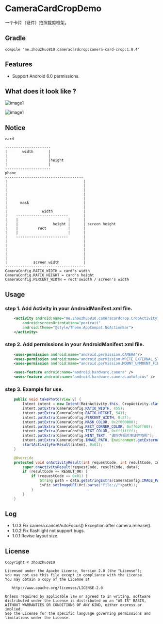 # CameraCardCropDemo
一个卡片（证件）拍照裁剪框架。

## Gradle

```
compile 'me.zhouzhuo810.cameracardcrop:camera-card-crop:1.0.4'
```

## Features

- Support Android 6.0 permissions.

## What does it look like ?

![image1](https://github.com/zhouzhuo810/CameraCardCropDemo/blob/master/cameracrop2.png)

![image1](https://github.com/zhouzhuo810/CameraCardCropDemo/blob/master/cameracrop1.png)


## Notice

```
card

---------------------
|       width       |
|                   |
|                   |height
|                   |
---------------------
phone
------------------------------------
|                                   |
|                                   |
|                                   |
|                                   |
|                                   |
|      mask                         |
|                                   |
|                width              |
|    ------------------------       |
|    |                       |      |
|    |                height |      | screen height
|    |         rect          |      |
|    |                       |      |
|    ------------------------       |
|                                   |
|                                   |
|                                   |
|                                   |
|                                   |
|            screen width           |
-------------------------------------
CameraConfig.RATIO_WIDTH = card's width
CameraConfig.RATIO_HEIGHT = card's height
CameraConfig.PERCENT_WIDTH = rect'swidth / screen's width
```

## Usage

### step 1. Add Activity in your AndroidManifest.xml file.

```xml
    <activity android:name="me.zhouzhuo810.cameracardcrop.CropActivity"
        android:screenOrientation="portrait"
        android:theme="@style/Theme.AppCompat.NoActionBar">
    </activity>
```

### step 2. Add permissions in your AndroidManifest.xml file.

```xml
    <uses-permission android:name="android.permission.CAMERA"/>
    <uses-permission android:name="android.permission.WRITE_EXTERNAL_STORAGE"/>
    <uses-permission android:name="android.permission.MOUNT_UNMOUNT_FILESYSTEMS"/>

    <uses-feature android:name="android.hardware.camera" />
    <uses-feature android:name="android.hardware.camera.autofocus" />
```

### step 3. Example for use.

```java
    public void takePhoto(View v) {
        Intent intent = new Intent(MainActivity.this, CropActivity.class);
        intent.putExtra(CameraConfig.RATIO_WIDTH, 855);
        intent.putExtra(CameraConfig.RATIO_HEIGHT, 541);
        intent.putExtra(CameraConfig.PERCENT_WIDTH, 0.8f);
        intent.putExtra(CameraConfig.MASK_COLOR, 0x2f000000);
        intent.putExtra(CameraConfig.RECT_CORNER_COLOR, 0xff00ff00);
        intent.putExtra(CameraConfig.TEXT_COLOR, 0xffffffff);
        intent.putExtra(CameraConfig.HINT_TEXT, "请将方框对准证件拍照");
        intent.putExtra(CameraConfig.IMAGE_PATH, Environment.getExternalStorageDirectory().getAbsolutePath()+"/CameraCardCrop/"+System.currentTimeMillis()+".jpg");
        startActivityForResult(intent, 0x01);
    }

    @Override
    protected void onActivityResult(int requestCode, int resultCode, Intent data) {
        super.onActivityResult(requestCode, resultCode, data);
        if (resultCode == RESULT_OK) {
            if (requestCode == 0x01) {
                String path = data.getStringExtra(CameraConfig.IMAGE_PATH);
                ivPic.setImageURI(Uri.parse("file://"+path));
            }
        }
    }

```

## Log

- 1.0.3 Fix camera.cancelAutoFocus() Exception after camera.release().
- 1.0.2 Fix flashlight not support bugs.
- 1.0.1 Revise layout size.

## License

```
Copyright © zhouzhuo810

Licensed under the Apache License, Version 2.0 (the "License");
you may not use this file except in compliance with the License.
You may obtain a copy of the License at

   http://www.apache.org/licenses/LICENSE-2.0

Unless required by applicable law or agreed to in writing, software
distributed under the License is distributed on an "AS IS" BASIS,
WITHOUT WARRANTIES OR CONDITIONS OF ANY KIND, either express or implied.
See the License for the specific language governing permissions and
limitations under the License.
```
